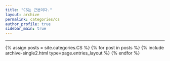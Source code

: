 ```yaml
---
title: "CS는 근본이다."
layout: archive
permalink: categories/cs
author_profile: true
sidebar_main: true
---
```


<!-- 공백이 포함되어 있는 카테고리 이름의 경우 site.categories['a b c'] 이런식으로! -->

***

{% assign posts = site.categories.CS %}
{% for post in posts %} {% include archive-single2.html type=page.entries_layout %} {% endfor %}